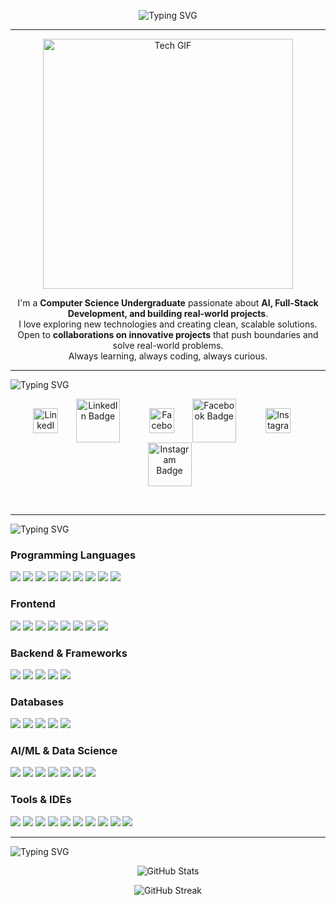 <p align="center">
  <img src="https://readme-typing-svg.demolab.com?font=Source+Code+Pro&weight=600&size=28&pause=1000&color=A9A9A9&background=0E1117&center=true&vCenter=true&width=1100&lines=%24+echo+Naveen+Jayathissa+%3E+deploying+dreams%2C+one+commit+at+a+time&repeat=true&cursor=|&duration=4000" alt="Typing SVG" />
</p>

---
<!-- Intro Paragraph -->
<p align="center">
  <img src="https://media0.giphy.com/media/v1.Y2lkPTc5MGI3NjExZXRlMHhxY3BvM2I4eWtxZG9kemRudGE4djV5YWpvaWhhYjVsaDNpZSZlcD12MV9pbnRlcm5hbF9naWZfYnlfaWQmY3Q9Zw/H03PuVdwREB21ANkLX/giphy.gif" alt="Tech GIF" width="400"/>
</p>

<p align="center">
  I'm a <strong>Computer Science Undergraduate</strong> passionate about <strong>AI, Full-Stack Development, and building real-world projects</strong>.<br>
  I love exploring new technologies and creating clean, scalable solutions.<br>
  Open to <strong>collaborations on innovative projects</strong> that push boundaries and solve real-world problems.<br>
  Always learning, always coding, always curious.
</p>

---

<p align="left">
  <img src="https://readme-typing-svg.demolab.com?font=Source+Code+Pro&weight=600&size=28&pause=1000&color=A9A9A9&background=0E1117&center=false&vCenter=true&width=1100&lines=%24+stay+connected+with+me+&repeat=false&cursor=|&duration=4000" alt="Typing SVG" />
</p>

<p align="center">
  <a href="https://www.linkedin.com/in/naveen-jayathissa99/" target="_blank" style="text-decoration: none;">
    <img src="https://raw.githubusercontent.com/rahuldkjain/github-profile-readme-generator/master/src/images/icons/Social/linked-in-alt.svg" alt="LinkedIn" height="40" width="40" style="vertical-align: middle;"/>
    &nbsp;&nbsp;&nbsp;&nbsp;
    <img src="https://img.shields.io/badge/LinkedIn-Profile-blue?style=for-the-badge&logo=linkedin&logoColor=white" alt="LinkedIn Badge" height="70" style="vertical-align: middle; margin-left:5px;" />
  </a>
  &nbsp;&nbsp;&nbsp;&nbsp;&nbsp;&nbsp;&nbsp;&nbsp;&nbsp;&nbsp;
  <a href="https://web.facebook.com/naveen.jayathissa.9" target="_blank" style="text-decoration: none;">
    <img src="https://raw.githubusercontent.com/rahuldkjain/github-profile-readme-generator/master/src/images/icons/Social/facebook.svg" alt="Facebook" height="40" width="40" style="vertical-align: middle;"/>
    &nbsp;&nbsp;&nbsp;&nbsp;
    <img src="https://img.shields.io/badge/Facebook-Profile-1877F2?style=for-the-badge&logo=facebook&logoColor=white" alt="Facebook Badge" height="70" style="vertical-align: middle; margin-left:5px;" />
  </a>
  &nbsp;&nbsp;&nbsp;&nbsp;&nbsp;&nbsp;&nbsp;&nbsp;&nbsp;&nbsp;
  <a href="https://www.instagram.com/__n_jay/" target="_blank" style="text-decoration: none;">
    <img src="https://raw.githubusercontent.com/rahuldkjain/github-profile-readme-generator/master/src/images/icons/Social/instagram.svg" alt="Instagram" height="40" width="40" style="vertical-align: middle;"/>
    &nbsp;&nbsp;&nbsp;&nbsp;
    <img src="https://img.shields.io/badge/Instagram-Profile-E4405F?style=for-the-badge&logo=instagram&logoColor=white" alt="Instagram Badge" height="70" style="vertical-align: middle; margin-left:5px;" />
  </a>
</p>
<br/>

---
 
<p align="left">
  <img src="https://readme-typing-svg.demolab.com?font=Source+Code+Pro&weight=600&size=28&pause=1000&color=A9A9A9&background=0E1117&center=false&vCenter=true&width=1100&lines=%24+tech+stack+&repeat=false&cursor=|&duration=4000" alt="Typing SVG" />
</p>

### Programming Languages
<p>
  <img src="https://img.shields.io/badge/C-00599C?style=for-the-badge&logo=c&logoColor=white"/>
  <img src="https://img.shields.io/badge/C++-00599C?style=for-the-badge&logo=c%2B%2B&logoColor=white"/>
  <img src="https://img.shields.io/badge/C%23-239120?style=for-the-badge&logo=c-sharp&logoColor=white"/>
  <img src="https://img.shields.io/badge/Java-007396?style=for-the-badge&logo=java&logoColor=white"/>
  <img src="https://img.shields.io/badge/Python-3776AB?style=for-the-badge&logo=python&logoColor=white"/>
  <img src="https://img.shields.io/badge/JavaScript-F7DF1E?style=for-the-badge&logo=javascript&logoColor=black"/>
  <img src="https://img.shields.io/badge/TypeScript-3178C6?style=for-the-badge&logo=typescript&logoColor=white"/>
  <img src="https://img.shields.io/badge/R-276DC3?style=for-the-badge&logo=r&logoColor=white"/>
  <img src="https://img.shields.io/badge/PHP-777BB4?style=for-the-badge&logo=php&logoColor=white"/>
</p>

### Frontend
<p>
  <img src="https://img.shields.io/badge/HTML5-E34F26?style=for-the-badge&logo=html5&logoColor=white"/>
  <img src="https://img.shields.io/badge/CSS3-1572B6?style=for-the-badge&logo=css3&logoColor=white"/>
  <img src="https://img.shields.io/badge/JavaScript-F7DF1E?style=for-the-badge&logo=javascript&logoColor=black"/>
  <img src="https://img.shields.io/badge/React-61DAFB?style=for-the-badge&logo=react&logoColor=black"/>
  <img src="https://img.shields.io/badge/Angular-DD0031?style=for-the-badge&logo=angular&logoColor=white"/>
  <img src="https://img.shields.io/badge/Next.js-000000?style=for-the-badge&logo=next.js&logoColor=white"/>
  <img src="https://img.shields.io/badge/Tailwind_CSS-38B2AC?style=for-the-badge&logo=tailwind-css&logoColor=white"/>
  <img src="https://img.shields.io/badge/Bootstrap-7952B3?style=for-the-badge&logo=bootstrap&logoColor=white"/>
</p>

### Backend & Frameworks
<p>
  <img src="https://img.shields.io/badge/Node.js-339933?style=for-the-badge&logo=node.js&logoColor=white"/>
  <img src="https://img.shields.io/badge/Express.js-000000?style=for-the-badge&logo=express&logoColor=white"/>
  <img src="https://img.shields.io/badge/Spring%20Boot-6DB33F?style=for-the-badge&logo=springboot&logoColor=white"/>
  <img src="https://img.shields.io/badge/Django-092E20?style=for-the-badge&logo=django&logoColor=white"/>
  <img src="https://img.shields.io/badge/.NET-512BD4?style=for-the-badge&logo=dotnet&logoColor=white"/>
</p>

### Databases
<p>
  <img src="https://img.shields.io/badge/PostgreSQL-316192?style=for-the-badge&logo=postgresql&logoColor=white"/>
  <img src="https://img.shields.io/badge/MySQL-4479A1?style=for-the-badge&logo=mysql&logoColor=white"/>
  <img src="https://img.shields.io/badge/MongoDB-47A248?style=for-the-badge&logo=mongodb&logoColor=white"/>
  <img src="https://img.shields.io/badge/SQLite-003B57?style=for-the-badge&logo=sqlite&logoColor=white"/>
  <img src="https://img.shields.io/badge/Oracle-F80000?style=for-the-badge&logo=oracle&logoColor=white"/>
</p>

### AI/ML & Data Science
<p>
  <img src="https://img.shields.io/badge/TensorFlow-FF6F00?style=for-the-badge&logo=tensorflow&logoColor=white"/>
  <img src="https://img.shields.io/badge/PyTorch-EE4C2C?style=for-the-badge&logo=pytorch&logoColor=white"/>
  <img src="https://img.shields.io/badge/scikit--learn-F7931E?style=for-the-badge&logo=scikit-learn&logoColor=white"/>
  <img src="https://img.shields.io/badge/Pandas-150458?style=for-the-badge&logo=pandas&logoColor=white"/>
  <img src="https://img.shields.io/badge/NumPy-013243?style=for-the-badge&logo=numpy&logoColor=white"/>
  <img src="https://img.shields.io/badge/Matplotlib-11557c?style=for-the-badge&logo=matplotlib&logoColor=white"/>
  <img src="https://img.shields.io/badge/Jupyter-F37626?style=for-the-badge&logo=jupyter&logoColor=white"/>
</p>

### Tools & IDEs
<p>
  <img src="https://img.shields.io/badge/Git-F05032?style=for-the-badge&logo=git&logoColor=white"/>
  <img src="https://img.shields.io/badge/GitHub-181717?style=for-the-badge&logo=github&logoColor=white"/>
  <img src="https://img.shields.io/badge/VS%20Code-007ACC?style=for-the-badge&logo=visual-studio-code&logoColor=white"/>
  <img src="https://img.shields.io/badge/IntelliJ-000000?style=for-the-badge&logo=intellij-idea&logoColor=white"/>
  <img src="https://img.shields.io/badge/PyCharm-21D789?style=for-the-badge&logo=pycharm&logoColor=black"/>
  <img src="https://img.shields.io/badge/Eclipse-2C2255?style=for-the-badge&logo=eclipse&logoColor=white"/>
  <img src="https://img.shields.io/badge/Postman-FF6C37?style=for-the-badge&logo=postman&logoColor=white"/>
  <img src="https://img.shields.io/badge/Canva-00C4CC?style=for-the-badge&logo=canva&logoColor=white"/>
  <img src="https://img.shields.io/badge/Docker-2496ED?style=for-the-badge&logo=docker&logoColor=white"/>
  <img src="https://img.shields.io/badge/Figma-F24E1E?style=for-the-badge&logo=figma&logoColor=white"/>
 
</p>


---

<p align="left">
  <img src="https://readme-typing-svg.demolab.com?font=Source+Code+Pro&weight=600&size=28&pause=1000&color=A9A9A9&background=0E1117&center=false&vCenter=true&width=1100&lines=%24+github+stats+&repeat=false&cursor=|&duration=4000" alt="Typing SVG" />
</p>

<p align="center">
  <img src="https://github-readme-stats.vercel.app/api?username=NaveenJay99&show_icons=true&theme=vue-dark" alt="GitHub Stats" />
</p>

<p align="center">
  <img src="https://github-readme-streak-stats.herokuapp.com/?user=NaveenJay99&theme=vue-dark" alt="GitHub Streak" />
</p>

<!--
<p align="center">
  <img src="https://github-readme-activity-graph.vercel.app/graph?username=NaveenJay99&theme=react-dark" alt="GitHub Contribution Graph" />
</p>
!--> 




